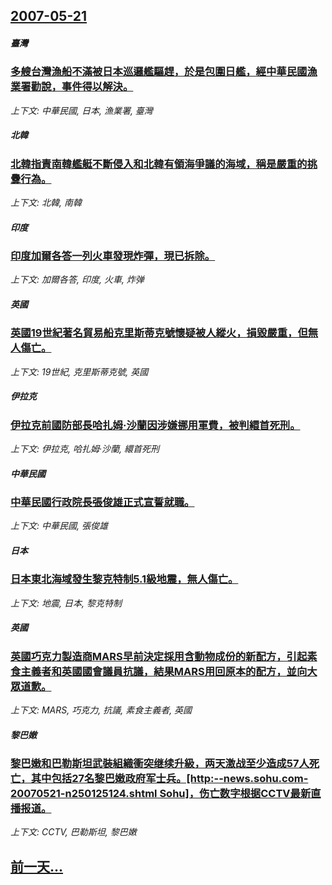 ## [2007-05-21](/news/2007/05/21/index.md)

##### 臺灣
### [多艘台灣漁船不滿被日本巡邏艦驅趕，於是包圍日艦，經中華民國漁業署勸說，事件得以解決。](/news/2007/05/21/多艘台灣漁船不滿被日本巡邏艦驅趕-於是包圍日艦-經中華民國漁業署勸說-事件得以解決.md)
_上下文: 中華民國, 日本, 漁業署, 臺灣_

##### 北韓
### [北韓指責南韓艦艇不斷侵入和北韓有領海爭議的海域，稱是嚴重的挑釁行為。](/news/2007/05/21/北韓指責南韓艦艇不斷侵入和北韓有領海爭議的海域-稱是嚴重的挑釁行為.md)
_上下文: 北韓, 南韓_

##### 印度
### [印度加爾各答一列火車發現炸彈，現已拆除。](/news/2007/05/21/印度加爾各答一列火車發現炸彈-現已拆除.md)
_上下文: 加爾各答, 印度, 火車, 炸弹_

##### 英國
### [英國19世紀著名貿易船克里斯蒂克號懷疑被人縱火，損毀嚴重，但無人傷亡。](/news/2007/05/21/英國19世紀著名貿易船克里斯蒂克號懷疑被人縱火-損毀嚴重-但無人傷亡.md)
_上下文: 19世紀, 克里斯蒂克號, 英國_

##### 伊拉克
### [伊拉克前國防部長哈扎姆·沙蘭因涉嫌挪用軍費，被判繯首死刑。](/news/2007/05/21/伊拉克前國防部長哈扎姆-沙蘭因涉嫌挪用軍費-被判繯首死刑.md)
_上下文: 伊拉克, 哈扎姆·沙蘭, 繯首死刑_

##### 中華民國
### [中華民國行政院長張俊雄正式宣誓就職。](/news/2007/05/21/中華民國行政院長張俊雄正式宣誓就職.md)
_上下文: 中華民國, 張俊雄_

##### 日本
### [日本東北海域發生黎克特制5.1級地震，無人傷亡。](/news/2007/05/21/日本東北海域發生黎克特制51級地震-無人傷亡.md)
_上下文: 地震, 日本, 黎克特制_

##### 英國
### [英國巧克力製造商MARS早前決定採用含動物成份的新配方，引起素食主義者和英國國會議員抗議，結果MARS用回原本的配方，並向大眾道歉。](/news/2007/05/21/英國巧克力製造商MARS早前決定採用含動物成份的新配方-引起素食主義者和英國國會議員抗議-結果MARS用回原本的配方-並.md)
_上下文: MARS, 巧克力, 抗議, 素食主義者, 英國_

##### 黎巴嫩
### [黎巴嫩和巴勒斯坦武裝組織衝突继续升級，两天激战至少造成57人死亡，其中包括27名黎巴嫩政府军士兵。[http:--news.sohu.com-20070521-n250125124.shtml Sohu]，伤亡数字根据CCTV最新直播报道。](/news/2007/05/21/黎巴嫩和巴勒斯坦武裝組織衝突继续升級-两天激战至少造成57人死亡-其中包括27名黎巴嫩政府军士兵-http-new.md)
_上下文: CCTV, 巴勒斯坦, 黎巴嫩_

## [前一天...](/news/2007/05/20/index.md)

